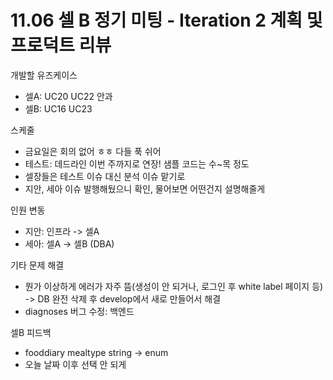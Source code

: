 # 11.06 셀 B 정기 미팅 - Iteration 2 계획 및 프로덕트 리뷰

개발할 유즈케이스

- 셀A: UC20 UC22 안과
- 셀B: UC16 UC23

스케줄

- 금요일은 회의 없어 ㅎㅎ 다들 푹 쉬어
- 테스트: 데드라인 이번 주까지로 연장! 샘플 코드는 수~목 정도
- 셀장들은 테스트 이슈 대신 분석 이슈 맡기로
- 지안, 세아 이슈 발행해뒀으니 확인, 물어보면 어떤건지 설명해줄게

인원 변동

- 지안: 인프라 -> 셀A
- 세아: 셀A -> 셀B (DBA)

기타 문제 해결

- 뭔가 이상하게 에러가 자주 뜸(생성이 안 되거나, 로그인 후 white label 페이지 등)
-> DB 완전 삭제 후 develop에서 새로 만들어서 해결
- diagnoses 버그 수정: 백엔드

셀B 피드백

- fooddiary mealtype string -> enum
- 오늘 날짜 이후 선택 안 되게
